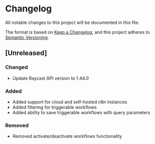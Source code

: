 # Changelog

All notable changes to this project will be documented in this file.

The format is based on [Keep a Changelog](https://keepachangelog.com/en/1.0.0/), and this project adheres to [Semantic Versioning](https://semver.org/spec/v2.0.0/).

## [Unreleased]

### Changed
- Update Raycast API version to 1.44.0

### Added
- Added support for cloud and self-hosted n8n instances
- Added filtering for triggerable workflows
- Added ability to save triggerable workflows with query parameters

### Removed
- Removed activate/deactivate workflows functionality